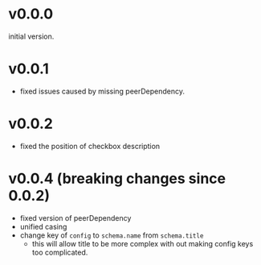 # v0.0.0
initial version.

# v0.0.1
- fixed issues caused by missing peerDependency.

# v0.0.2
- fixed the position of checkbox description

# v0.0.4 (breaking changes since 0.0.2)
- fixed version of peerDependency
- unified casing
- change key of `config` to `schema.name` from `schema.title`
    - this will allow title to be more complex with out making config keys too complicated.